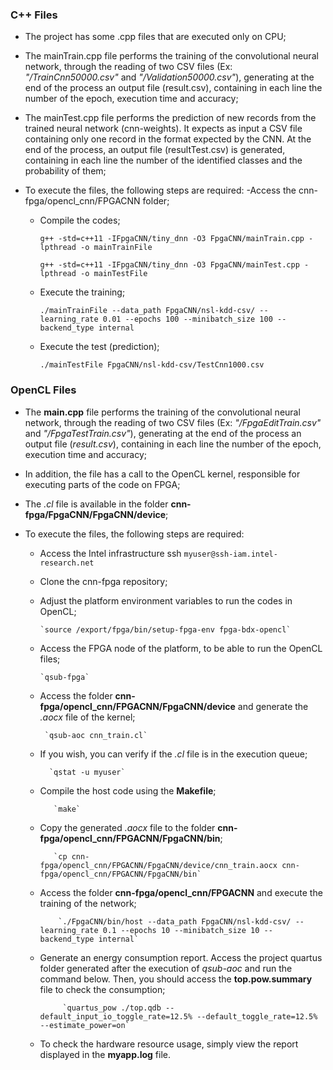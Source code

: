 ### C++ Files

- The project has some .cpp files that are executed only on CPU;
- The mainTrain.cpp file performs the training of the convolutional neural network, through the reading of two CSV files (Ex: *"/TrainCnn50000.csv"* and *"/Validation50000.csv"*), generating at the end of the process an output file (result.csv), containing in each line the number of the epoch, execution time and accuracy;
- The mainTest.cpp file performs the prediction of new records from the trained neural network (cnn-weights). It expects as input a CSV file containing only one record in the format expected by the CNN. At the end of the process, an output file (resultTest.csv) is generated, containing in each line the number of the identified classes and the probability of them;
- To execute the files, the following steps are required:
     -Access the cnn-fpga/opencl_cnn/FPGACNN folder;

     - Compile the codes;  

        `g++ -std=c++11 -IFpgaCNN/tiny_dnn -O3 FpgaCNN/mainTrain.cpp -lpthread -o mainTrainFile`

        `g++ -std=c++11 -IFpgaCNN/tiny_dnn -O3 FpgaCNN/mainTest.cpp -lpthread -o mainTestFile`

    - Execute the training;

        `./mainTrainFile --data_path FpgaCNN/nsl-kdd-csv/ --learning_rate 0.01 --epochs 100 --minibatch_size 100 --backend_type internal`

    - Execute the test (prediction);

        `./mainTestFile FpgaCNN/nsl-kdd-csv/TestCnn1000.csv `

### OpenCL Files

- The **main.cpp** file performs the training of the convolutional neural network, through the reading of two CSV files (Ex: *"/FpgaEditTrain.csv"* and *"/FpgaTestTrain.csv"*), generating at the end of the process an output file (*result.csv*), containing in each line the number of the epoch, execution time and accuracy;

- In addition, the file has a call to the OpenCL kernel, responsible for executing parts of the code on FPGA;
- The *.cl* file is available in the folder **cnn-fpga/FpgaCNN/FpgaCNN/device**;
- To execute the files, the following steps are required:

    - Access the Intel infrastructure ssh `myuser@ssh-iam.intel-research.net`

    - Clone the cnn-fpga repository;

    - Adjust the platform environment variables to run the codes in OpenCL;

          `source /export/fpga/bin/setup-fpga-env fpga-bdx-opencl`

    - Access the FPGA node of the platform, to be able to run the OpenCL files;

          `qsub-fpga`

    - Access the folder **cnn-fpga/opencl_cnn/FPGACNN/FpgaCNN/device** and generate the *.aocx* file of the kernel;

           `qsub-aoc cnn_train.cl`

    - If you wish, you can verify if the *.cl* file is in the execution queue;

            `qstat -u myuser`

    - Compile the host code using the **Makefile**;

             `make`

    - Copy the generated *.aocx* file to the folder **cnn-fpga/opencl_cnn/FPGACNN/FpgaCNN/bin**;

             `cp cnn-fpga/opencl_cnn/FPGACNN/FpgaCNN/device/cnn_train.aocx cnn-fpga/opencl_cnn/FPGACNN/FpgaCNN/bin`

    - Access the folder **cnn-fpga/opencl_cnn/FPGACNN** and execute the training of the network;

              `./FpgaCNN/bin/host --data_path FpgaCNN/nsl-kdd-csv/ --learning_rate 0.1 --epochs 10 --minibatch_size 10 --backend_type internal`

    - Generate an energy consumption report. Access the project quartus folder generated after the execution of *qsub-aoc* and run the command below. Then, you should access the **top.pow.summary** file to check the consumption;

               `quartus_pow ./top.qdb --default_input_io_toggle_rate=12.5% --default_toggle_rate=12.5% --estimate_power=on`

    - To check the hardware resource usage, simply view the report displayed in the **myapp.log** file.
